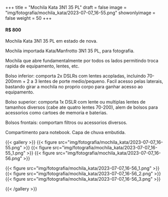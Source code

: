 +++
title = "Mochila Kata 3N1 35 PL"
draft = false
image = "img/fotografia/mochila_kata/2023-07-07_16-55.png"
showonlyimage = false
weight = 50
+++
#### R$ 800

Mochila Kata 3N1 35 PL em estado de nova.
<!--more-->

Mochila importada Kata/Manfrotto 3N1 35 PL, para fotografia.

Mochila que abre fundamentalmente por todos os lados permitindo troca rapida de equipamento, lentes, etc.

Bolso inferior: comporta 2x DSLRs com lentes acopladas, incluindo 70-200mm + 2 a 3 lentes de porte medio/pequeno. Facil acesso pelas laterais, bastando girar a mochila no proprio corpo para ganhar acesso ao equipamento.

Bolso superior: comporta 1x DSLR com lente ou multiplas lentes de tamanhos diversos (cabe ate quatro lentes 70-200), alem de bolsos para acessorios como cartoes de memoria e baterias.

Bolsos frontais: comportam filtros ou acessorios diversos.

Compartimento para notebook. Capa de chuva embutida.

{{< gallery >}}
{{< figure src="img/fotografia/mochila_kata/2023-07-07_16-55.png" >}}
{{< figure src="img/fotografia/mochila_kata/2023-07-07_16-55_1.png" >}}
{{< figure src="img/fotografia/mochila_kata/2023-07-07_16-56.png" >}}

{{< figure src="img/fotografia/mochila_kata/2023-07-07_16-56_1.png" >}}
{{< figure src="img/fotografia/mochila_kata/2023-07-07_16-56_2.png" >}}
{{< figure src="img/fotografia/mochila_kata/2023-07-07_16-56_3.png" >}}

{{< /gallery >}}